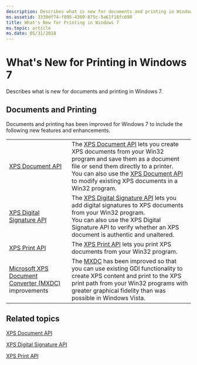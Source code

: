 ```yaml
---
description: Describes what is new for documents and printing in Windows 7.
ms.assetid: 3338df74-f895-4389-875c-5a61f18fc690
title: What's New for Printing in Windows 7
ms.topic: article
ms.date: 05/31/2018
---
```


# What's New for Printing in Windows 7

Describes what is new for documents and printing in Windows 7.

## Documents and Printing

Documents and printing has been improved for Windows 7 to include the following new features and enhancements.



|                                                                                                                |                                                                                                                                                                                                                                                                                                                          |
|----------------------------------------------------------------------------------------------------------------|--------------------------------------------------------------------------------------------------------------------------------------------------------------------------------------------------------------------------------------------------------------------------------------------------------------------------|
| [XPS Document API](/previous-versions/windows/desktop/dd316976(v=vs.85))<br/>                                                        | The [XPS Document API](/previous-versions/windows/desktop/dd316976(v=vs.85)) lets you create XPS documents from your Win32 program and save them as a document file or send them directly to a printer.<br/> You can also use the [XPS Document API](/previous-versions/windows/desktop/dd316976(v=vs.85)) to modify existing XPS documents in a Win32 program.<br/> |
| [XPS Digital Signature API](/previous-versions/windows/desktop/ff819108(v=vs.85))<br/>                                      | The [XPS Digital Signature API](/previous-versions/windows/desktop/ff819108(v=vs.85)) lets you add digital signatures to XPS documents from your Win32 program.<br/> You can also use the XPS Digital Signature API to verify whether an XPS document is authentic and unaltered.<br/>                                          |
| [XPS Print API](xps-printing.md)<br/>                                                                   | The [XPS Print API](xpsprint-api.md) lets you print XPS documents from your Win32 program.<br/>                                                                                                                                                                                                                   |
| [Microsoft XPS Document Converter (MXDC)](microsoft-xps-document-converter--mxdc-.md) improvements<br/> | The [MXDC](microsoft-xps-document-converter--mxdc-.md) has been improved so that you can use existing GDI functionality to create XPS content and print to the XPS print path from your Win32 programs with greater graphical fidelity than was possible in Windows Vista.<br/>                                   |



 

## Related topics

<dl> <dt>

[XPS Document API](/previous-versions/windows/desktop/dd316976(v=vs.85))
</dt> <dt>

[XPS Digital Signature API](/previous-versions/windows/desktop/ff819108(v=vs.85))
</dt> <dt>

[XPS Print API](xpsprint-api.md)
</dt> </dl>

 

